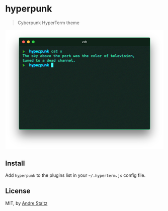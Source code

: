 # hyperpunk

> Cyberpunk HyperTerm theme

![](screenshot.png)

## Install

Add `hyperpunk` to the plugins list in your `~/.hyperterm.js` config file.

## License

MIT, by [Andre Staltz](https://staltz.com)
